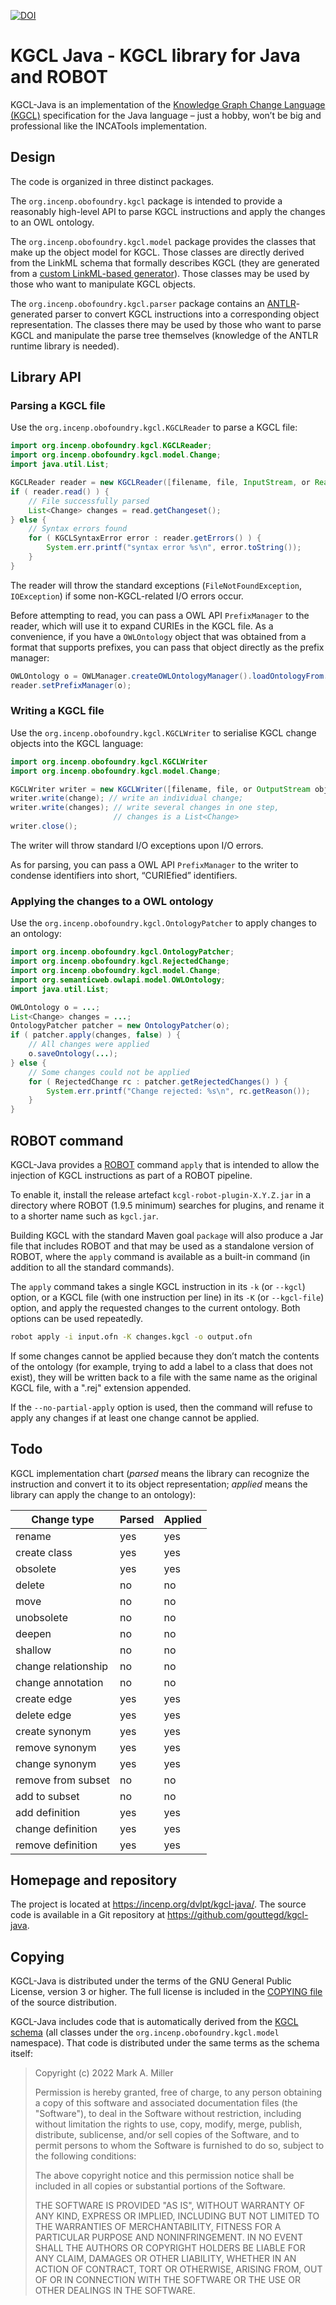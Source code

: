 [![DOI](https://zenodo.org/badge/DOI/10.5281/zenodo.8330487.svg)](https://doi.org/10.5281/zenodo.8330487)

KGCL Java - KGCL library for Java and ROBOT
===========================================

KGCL-Java is an implementation of the [Knowledge Graph Change Language
(KGCL)](https://github.com/INCATools/kgcl) specification for the Java
language – just a hobby, won’t be big and professional like the
INCATools implementation.

Design
------
The code is organized in three distinct packages.

The `org.incenp.obofoundry.kgcl` package is intended to provide a
reasonably high-level API to parse KGCL instructions and apply the
changes to an OWL ontology.

The `org.incenp.obofoundry.kgcl.model` package provides the classes that
make up the object model for KGCL. Those classes are directly derived
from the LinkML schema that formally describes KGCL (they are generated
from a [custom LinkML-based generator](linkml/custom-javagen.py)). Those
classes may be used by those who want to manipulate KGCL objects.

The `org.incenp.obofoundry.kgcl.parser` package contains an
[ANTLR](https://www.antlr.org/)-generated parser to convert KGCL
instructions into a corresponding object representation. The classes
there may be used by those who want to parse KGCL and manipulate the
parse tree themselves (knowledge of the ANTLR runtime library is
needed).

Library API
-----------

### Parsing a KGCL file
Use the `org.incenp.obofoundry.kgcl.KGCLReader` to parse a KGCL file:

```java
import org.incenp.obofoundry.kgcl.KGCLReader;
import org.incenp.obofoundry.kgcl.model.Change;
import java.util.List;

KGCLReader reader = new KGCLReader([filename, file, InputStream, or Reader object]);
if ( reader.read() ) {
    // File successfully parsed
    List<Change> changes = read.getChangeset();
} else {
    // Syntax errors found
    for ( KGCLSyntaxError error : reader.getErrors() ) {
        System.err.printf("syntax error %s\n", error.toString());
    }
}
```

The reader will throw the standard exceptions (`FileNotFoundException`,
`IOException`) if some non-KGCL-related I/O errors occur.

Before attempting to read, you can pass a OWL API `PrefixManager` to the
reader, which will use it to expand CURIEs in the KGCL file. As a
convenience, if you have a `OWLOntology` object that was obtained from a
format that supports prefixes, you can pass that object directly as the
prefix manager:

```java
OWLOntology o = OWLManager.createOWLOntologyManager().loadOntologyFrom...;
reader.setPrefixManager(o);
```

### Writing a KGCL file
Use the `org.incenp.obofoundry.kgcl.KGCLWriter` to serialise KGCL
change objects into the KGCL language:

```java
import org.incenp.obofoundry.kgcl.KGCLWriter
import org.incenp.obofoundry.kgcl.model.Change;

KGCLWriter writer = new KGCLWriter([filename, file, or OutputStream object]);
writer.write(change); // write an individual change;
writer.write(changes); // write several changes in one step,
                       // changes is a List<Change>
writer.close();
```

The writer will throw standard I/O exceptions upon I/O errors.

As for parsing, you can pass a OWL API `PrefixManager` to the writer to
condense identifiers into short, “CURIEfied” identifiers.

### Applying the changes to a OWL ontology
Use the `org.incenp.obofoundry.kgcl.OntologyPatcher` to apply changes to
an ontology:

```java
import org.incenp.obofoundry.kgcl.OntologyPatcher;
import org.incenp.obofoundry.kgcl.RejectedChange;
import org.incenp.obofoundry.kgcl.model.Change;
import org.semanticweb.owlapi.model.OWLOntology;
import java.util.List;

OWLOntology o = ...;
List<Change> changes = ...;
OntologyPatcher patcher = new OntologyPatcher(o);
if ( patcher.apply(changes, false) ) {
    // All changes were applied
    o.saveOntology(...);
} else {
    // Some changes could not be applied
    for ( RejectedChange rc : patcher.getRejectedChanges() ) {
        System.err.printf("Change rejected: %s\n", rc.getReason());
    }
}
```

ROBOT command
-------------
KGCL-Java provides a [ROBOT](http://robot.obolibrary.org/) command
`apply` that is intended to allow the injection of KGCL instructions as
part of a ROBOT pipeline.

To enable it, install the release artefact `kcgl-robot-plugin-X.Y.Z.jar`
in a directory where ROBOT (1.9.5 minimum) searches for plugins, and
rename it to a shorter name such as `kgcl.jar`.

Building KGCL with the standard Maven goal `package` will also produce a
Jar file that includes ROBOT and that may be used as a standalone
version of ROBOT, where the `apply` command is available as a built-in
command (in addition to all the standard commands).

The `apply` command takes a single KGCL instruction in its `-k` (or
`--kgcl`) option, or a KGCL file (with one instruction per line) in its
`-K` (or `--kgcl-file`) option, and apply the requested changes to the
current ontology. Both options can be used repeatedly.

```sh
robot apply -i input.ofn -K changes.kgcl -o output.ofn
```

If some changes cannot be applied because they don’t match the contents
of the ontology (for example, trying to add a label to a class that does
not exist), they will be written back to a file with the same name as
the original KGCL file, with a ".rej" extension appended.

If the `--no-partial-apply` option is used, then the command will refuse
to apply any changes if at least one change cannot be applied.

Todo
----
KGCL implementation chart (_parsed_ means the library can recognize the
instruction and convert it to its object representation; _applied_ means
the library can apply the change to an ontology):

| Change type         | Parsed | Applied |
| ------------------- | -------| ------- |
| rename              | yes    | yes     |
| create class        | yes    | yes     |
| obsolete            | yes    | yes     |
| delete              | no     | no      |
| move                | no     | no      |
| unobsolete          | no     | no      |
| deepen              | no     | no      |
| shallow             | no     | no      |
| change relationship | no     | no      |
| change annotation   | no     | no      |
| create edge         | yes    | yes     |
| delete edge         | yes    | yes     |
| create synonym      | yes    | yes     |
| remove synonym      | yes    | yes     |
| change synonym      | yes    | yes     |
| remove from subset  | no     | no      |
| add to subset       | no     | no      |
| add definition      | yes    | yes     |
| change definition   | yes    | yes     |
| remove definition   | yes    | yes     |

Homepage and repository
-----------------------
The project is located at <https://incenp.org/dvlpt/kgcl-java/>. The
source code is available in a Git repository at
<https://github.com/gouttegd/kgcl-java>.

Copying
-------
KGCL-Java is distributed under the terms of the GNU General Public
License, version 3 or higher. The full license is included in the
[COPYING file](COPYING) of the source distribution.

KGCL-Java includes code that is automatically derived from the [KGCL
schema](https://github.com/INCATools/kgcl) (all classes under the
`org.incenp.obofoundry.kgcl.model` namespace). That code is distributed
under the same terms as the schema itself:

> Copyright (c) 2022 Mark A. Miller
>
> Permission is hereby granted, free of charge, to any person obtaining a copy
> of this software and associated documentation files (the "Software"), to deal
> in the Software without restriction, including without limitation the rights
> to use, copy, modify, merge, publish, distribute, sublicense, and/or sell
> copies of the Software, and to permit persons to whom the Software is
> furnished to do so, subject to the following conditions:
>
> The above copyright notice and this permission notice shall be included in all
> copies or substantial portions of the Software.
>
> THE SOFTWARE IS PROVIDED "AS IS", WITHOUT WARRANTY OF ANY KIND, EXPRESS OR
> IMPLIED, INCLUDING BUT NOT LIMITED TO THE WARRANTIES OF MERCHANTABILITY,
> FITNESS FOR A PARTICULAR PURPOSE AND NONINFRINGEMENT. IN NO EVENT SHALL THE
> AUTHORS OR COPYRIGHT HOLDERS BE LIABLE FOR ANY CLAIM, DAMAGES OR OTHER
> LIABILITY, WHETHER IN AN ACTION OF CONTRACT, TORT OR OTHERWISE, ARISING FROM,
> OUT OF OR IN CONNECTION WITH THE SOFTWARE OR THE USE OR OTHER DEALINGS IN THE
> SOFTWARE.
